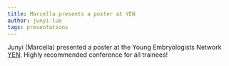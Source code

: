 ```yaml
---
title: Marcella presents a poster at YEN
author: junyi-luo
tags: presentations
---
```


Junyi (Marcella) presented a poster at the Young Embryologists Network [YEN](https://www.youngembryologists.org/yen-2025/). Highly recommended conference for all trainees!